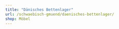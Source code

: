 ```yaml
---
title: "Dänisches Bettenlager"
url: /schwaebisch-gmuend/daenisches-bettenlager/
shop: Möbel
---
```

